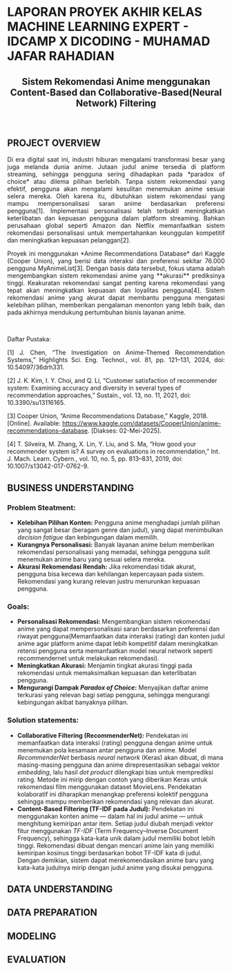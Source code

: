 # LAPORAN PROYEK AKHIR KELAS MACHINE LEARNING EXPERT - IDCAMP X DICODING - MUHAMAD JAFAR RAHADIAN 
## <p align="center"> **Sistem Rekomendasi Anime menggunakan Content-Based dan Collaborative-Based(Neural Network) Filtering** </p>

<br>

## **PROJECT OVERVIEW**
<p align="justify">
Di era digital saat ini, industri hiburan mengalami transformasi besar yang juga melanda dunia anime. Jutaan judul anime tersedia di platform streaming, sehingga pengguna sering dihadapkan pada *paradox of choice* atau dilema pilihan berlebih. Tanpa sistem rekomendasi yang efektif, pengguna akan mengalami kesulitan menemukan anime sesuai selera mereka. Oleh karena itu, dibutuhkan sistem rekomendasi yang mampu mempersonalisasi saran anime berdasarkan preferensi pengguna[1]. Implementasi personalisasi telah terbukti meningkatkan keterlibatan dan kepuasan pengguna dalam platform streaming. Bahkan perusahaan global seperti Amazon dan Netflix memanfaatkan sistem rekomendasi personalisasi untuk mempertahankan keunggulan kompetitif dan meningkatkan kepuasan pelanggan[2].
</p>
<p align="justify">
Proyek ini menggunakan *Anime Recommendations Database* dari Kaggle (Cooper Union), yang berisi data interaksi dan preferensi sekitar 76.000 pengguna MyAnimeList[3]. Dengan basis data tersebut, fokus utama adalah mengembangkan sistem rekomendasi anime yang **akurasi** prediksinya tinggi. Keakuratan rekomendasi sangat penting karena rekomendasi yang tepat akan meningkatkan kepuasan dan loyalitas pengguna[4]. Sistem rekomendasi anime yang akurat dapat membantu pengguna mengatasi kelebihan pilihan, memberikan pengalaman menonton yang lebih baik, dan pada akhirnya mendukung pertumbuhan bisnis layanan anime.
</p>

<br>

Daftar Pustaka:<br>
<p align="justify">
[1]	J. Chen, “The Investigation on Anime-Themed Recommendation Systems,” Highlights Sci. Eng. Technol., vol. 81, pp. 121–131, 2024, doi: 10.54097/36drh331.

[2]	J. K. Kim, I. Y. Choi, and Q. Li, “Customer satisfaction of recommender system: Examining accuracy and diversity in several types of recommendation approaches,” Sustain., vol. 13, no. 11, 2021, doi: 10.3390/su13116165.

[3]	Cooper Union, “Anime Recommendations Database,” Kaggle, 2018. [Online]. Available: https://www.kaggle.com/datasets/CooperUnion/anime-recommendations-database. [Diakses: 02-Mei-2025].

[4]	T. Silveira, M. Zhang, X. Lin, Y. Liu, and S. Ma, “How good your recommender system is? A survey on evaluations in recommendation,” Int. J. Mach. Learn. Cybern., vol. 10, no. 5, pp. 813–831, 2019, doi: 10.1007/s13042-017-0762-9.
</p>

## **BUSINESS UNDERSTANDING**

### **Problem Steatment**:

* **Kelebihan Pilihan Konten:** Pengguna anime menghadapi jumlah pilihan yang sangat besar (beragam genre dan judul), yang dapat menimbulkan *decision fatigue* dan kebingungan dalam memilih.
* **Kurangnya Personalisasi:** Banyak layanan anime belum memberikan rekomendasi personalisasi yang memadai, sehingga pengguna sulit menemukan anime baru yang sesuai selera mereka.
* **Akurasi Rekomendasi Rendah:** Jika rekomendasi tidak akurat, pengguna bisa kecewa dan kehilangan kepercayaan pada sistem. Rekomendasi yang kurang relevan justru menurunkan kepuasan pengguna.

### **Goals**:

* **Personalisasi Rekomendasi:** Mengembangkan sistem rekomendasi anime yang dapat mempersonalisasi saran berdasarkan preferensi dan riwayat pengguna(Memanfaatkan data interaksi (rating) dan konten judul anime agar platform anime dapat lebih kompetitif dalam meningkatkan retensi pengguna serta memanfaatkan model neural network seperti recommendernet untuk melakukan rekomendasi).
* **Meningkatkan Akurasi:** Menjamin tingkat akurasi tinggi pada rekomendasi untuk memaksimalkan kepuasan dan keterlibatan pengguna.
* **Mengurangi Dampak *Paradox of Choice*:** Menyajikan daftar anime terkurasi yang relevan bagi setiap pengguna, sehingga mengurangi kebingungan akibat banyaknya pilihan.

### **Solution statements**:

* **Collaborative Filtering (RecommenderNet):** Pendekatan ini memanfaatkan data interaksi (rating) pengguna dengan anime untuk menemukan pola kesamaan antar pengguna dan anime. Model *RecommenderNet* berbasis *neural network* (Keras) akan dibuat, di mana masing-masing pengguna dan anime direpresentasikan sebagai vektor *embedding*, lalu hasil *dot product* dilengkapi bias untuk memprediksi rating. Metode ini mirip dengan contoh yang diberikan Keras untuk rekomendasi film menggunakan dataset MovieLens. Pendekatan kolaboratif ini diharapkan menangkap preferensi kolektif pengguna sehingga mampu memberikan rekomendasi yang relevan dan akurat.
* **Content-Based Filtering (TF-IDF pada Judul):** Pendekatan ini menggunakan konten anime — dalam hal ini judul anime — untuk menghitung kemiripan antar item. Setiap judul diubah menjadi vektor fitur menggunakan *TF-IDF* (Term Frequency–Inverse Document Frequency), sehingga kata-kata unik dalam judul memiliki bobot lebih tinggi. Rekomendasi dibuat dengan mencari anime lain yang memiliki kemiripan kosinus tinggi berdasarkan bobot TF-IDF kata di judul. Dengan demikian, sistem dapat merekomendasikan anime baru yang kata-kata judulnya mirip dengan judul anime yang disukai pengguna.

## **DATA UNDERSTANDING**
## **DATA PREPARATION**
## **MODELING**
## **EVALUATION**

